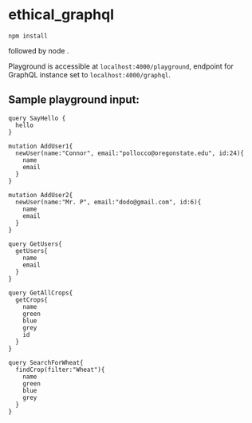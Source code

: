 # ethical_graphql

    npm install
followed by
    node .

Playground is accessible at <code>localhost:4000/playground</code>, endpoint for GraphQL instance set to  <code>localhost:4000/graphql</code>.

## Sample playground input:

    query SayHello {
      hello
    }

    mutation AddUser1{
      newUser(name:"Connor", email:"pollocco@oregonstate.edu", id:24){
        name 
        email 
      }
    }

    mutation AddUser2{
      newUser(name:"Mr. P", email:"dodo@gmail.com", id:6){
        name
        email
      }
    }

    query GetUsers{
      getUsers{
        name
        email
      }
    }

    query GetAllCrops{
      getCrops{
        name
        green
        blue
        grey
        id
      }
    }

    query SearchForWheat{
      findCrop(filter:"Wheat"){
        name
        green
        blue
        grey
      }
    }
